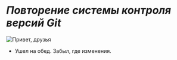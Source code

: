 # *Повторение системы контроля версий Git*

![Привет, друзья](P1010122.JPG)


* Ушел на обед. Забыл, где изменения.
